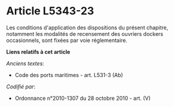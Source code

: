 # Article L5343-23

Les conditions d'application des dispositions du présent chapitre, notamment les modalités de recensement des ouvriers
dockers occasionnels, sont fixées par voie réglementaire.

**Liens relatifs à cet article**

_Anciens textes_:

  - Code des ports maritimes - art. L531-3 (Ab)

_Codifié par_:

  - Ordonnance n°2010-1307 du 28 octobre 2010 - art. (V)
